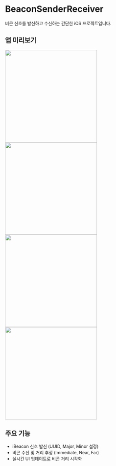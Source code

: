 # BeaconSenderReceiver


비콘 신호를 발신하고 수신하는 간단한 iOS 프로젝트입니다.

## 앱 미리보기


<!-- 실제 스크린샷 이미지 4장 -->
<p float="left">
  <img src="https://github.com/user-attachments/assets/1456c05e-308c-4fcb-bb93-67f18604c6f4" width="300" />
  <img src="https://github.com/user-attachments/assets/c95e3c32-7427-4e44-a4a4-93b2a65d2d25" width="300" />
  <img src="https://github.com/user-attachments/assets/fc25ea8d-ee14-448e-a16e-7cf0509a10ec" width="300" />
  <img src="https://github.com/user-attachments/assets/524124f9-35af-41ed-8213-dcba2e0e6361" width="300" />
</p>

## 주요 기능

- iBeacon 신호 발신 (UUID, Major, Minor 설정)
- 비콘 수신 및 거리 추정 (Immediate, Near, Far)
- 실시간 UI 업데이트로 비콘 거리 시각화

  
